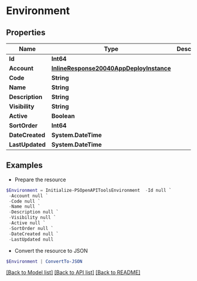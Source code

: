 # Environment
## Properties

Name | Type | Description | Notes
------------ | ------------- | ------------- | -------------
**Id** | **Int64** |  | [optional] 
**Account** | [**InlineResponse20040AppDeployInstance**](InlineResponse20040AppDeployInstance.md) |  | [optional] 
**Code** | **String** |  | [optional] 
**Name** | **String** |  | [optional] 
**Description** | **String** |  | [optional] 
**Visibility** | **String** |  | [optional] 
**Active** | **Boolean** |  | [optional] 
**SortOrder** | **Int64** |  | [optional] 
**DateCreated** | **System.DateTime** |  | [optional] 
**LastUpdated** | **System.DateTime** |  | [optional] 

## Examples

- Prepare the resource
```powershell
$Environment = Initialize-PSOpenAPIToolsEnvironment  -Id null `
 -Account null `
 -Code null `
 -Name null `
 -Description null `
 -Visibility null `
 -Active null `
 -SortOrder null `
 -DateCreated null `
 -LastUpdated null
```

- Convert the resource to JSON
```powershell
$Environment | ConvertTo-JSON
```

[[Back to Model list]](../README.md#documentation-for-models) [[Back to API list]](../README.md#documentation-for-api-endpoints) [[Back to README]](../README.md)

